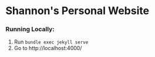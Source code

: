 # Shannon's Personal Website

### Running Locally:
1. Run `bundle exec jekyll serve`
2. Go to http://localhost:4000/